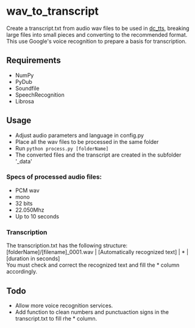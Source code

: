 # wav_to_transcript

Create a transcript.txt from audio wav files to be used in [dc_tts](https://github.com/Kyubyong/dc_tts), breaking large files into small pieces and converting to the recommended format. This use Google's voice recognition to prepare a basis for transcription.

## Requirements
* NumPy
* PyDub
* Soundfile
* SpeechRecognition
* Librosa

## Usage
* Adjust audio parameters and language in config.py
* Place all the wav files to be processed in the same folder
* Run `python process.py [folderName]`
* The converted files and the transcript are created in the subfolder '_data'

### Specs of processed audio files:
* PCM wav
* mono
* 32 bits
* 22.050Mhz
* Up to 10 seconds

### Transcription
The transcription.txt has the following structure:<br>
[folderName]/[filename]_0001.wav | [Automatically recognized text] | * | [duration in seconds]<br>
You must check and correct the recognized text and fill the * column accordingly.

## Todo
- Allow more voice recognition services.
- Add function to clean numbers and punctuaction signs in the transcript.txt to fill rhe * column.